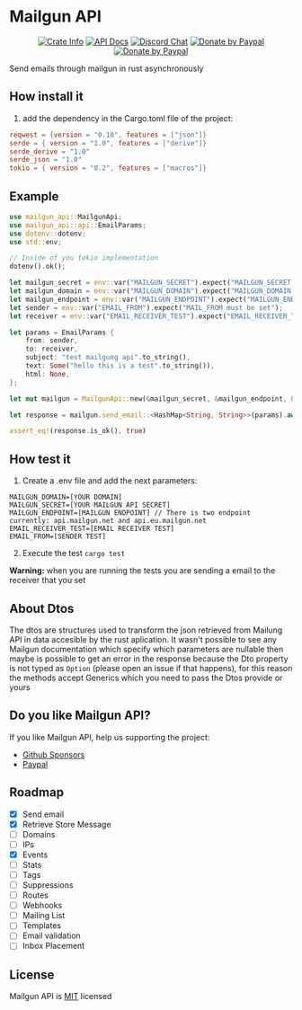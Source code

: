 # Mailgun API

<div align="center">
    <p>
        <a href="https://crates.io/crates/mailgun_api" target="_blank"><img alt="Crate Info" src="https://img.shields.io/badge/Crate-Mailgun%20Api%20-yellow"/></a>
        <a href="https://docs.rs/mailgun_api" target="_blank"><img alt="API Docs" src="https://img.shields.io/badge/Docs-Mailgun%20Api%20-blue"/></a>
        <a href="https://discord.gg/ZHWmUaf" target="_blank"><img alt="Discord Chat" src="https://img.shields.io/badge/Discor-Spielrs%20-yellowgreen"/></a>
        <a href="https://github.com/spielrs/mailgun_api/blob/master/LICENSE" target="_blank"><img alt="Donate by Paypal" src="https://img.shields.io/badge/License-MIT%20-lightgrey"/></a>
        <a href="https://paypal.me/dancespiele?locale.x=en_US" target="_blank"><img alt="Donate by Paypal" src="https://img.shields.io/badge/Donate-PayPal-green.svg"/></a>
    </p>
</div>

Send emails through mailgun in rust asynchronously

## How install it

1. add the dependency in the Cargo.toml file of the project:

```toml
reqwest = {version = "0.10", features = ["json"]}
serde = { version = "1.0", features = ["derive"]}
serde_derive = "1.0"
serde_json = "1.0"
tokio = { version = "0.2", features = ["macros"]}
```

## Example

```rust
use mailgun_api::MailgunApi;
use mailgun_api::api::EmailParams;
use dotenv::dotenv;
use std::env;

// Inside of you tokio implementation
dotenv().ok();

let mailgun_secret = env::var("MAILGUN_SECRET").expect("MAILGUN_SECRET must be set");
let mailgun_domain = env::var("MAILGUN_DOMAIN").expect("MAILGUN_DOMAIN must be set");
let mailgun_endpoint = env::var("MAILGUN_ENDPOINT").expect("MAILGUN_ENDPOINT must be set");
let sender = env::var("EMAIL_FROM").expect("MAIL_FROM must be set");
let receiver = env::var("EMAIL_RECEIVER_TEST").expect("EMAIL_RECEIVER_TEST must be set");

let params = EmailParams {
    from: sender,
    to: receiver,
    subject: "test mailgung api".to_string(),
    text: Some("hello this is a test".to_string()),
    html: None,
};

let mut mailgun = MailgunApi::new(&mailgun_secret, &mailgun_endpoint, &mailgun_domain);

let response = mailgun.send_email::<HashMap<String, String>>(params).await;

assert_eq!(response.is_ok(), true)
```

## How test it
1. Create a .env file and add the next parameters:

```
MAILGUN_DOMAIN=[YOUR DOMAIN]
MAILGUN_SECRET=[YOUR MAILGUN API SECRET]
MAILGUN_ENDPOINT=[MAILGUN ENDPOINT] // There is two endpoint currently: api.mailgun.net and api.eu.mailgun.net
EMAIL_RECEIVER_TEST=[EMAIL RECEIVER TEST]
EMAIL_FROM=[SENDER TEST]
```

2. Execute the test `cargo test`

**Warning:** when you are running the tests you are sending a email to the receiver that you set

## About Dtos

The dtos are structures used to transform the json retrieved from Mailung API in data accesible by the rust aplication.
It wasn't possible to see any Mailgun documentation which specify which parameters are nullable then maybe is possible
to get an error in the response because the Dto property is not typed as `Option` (please open an issue if that happens),
for this reason the methods accept Generics which you need to pass the Dtos provide or yours 

## Do you like Mailgun API?
If you like Mailgun API, help us supporting the project:
- [Github Sponsors](https://github.com/sponsors/dancespiele)
- [Paypal](https://paypal.me/dancespiele?locale.x=en_US)

## Roadmap

- [x] Send email
- [x] Retrieve Store Message
- [ ] Domains
- [ ] IPs
- [x] Events
- [ ] Stats
- [ ] Tags
- [ ] Suppressions
- [ ] Routes
- [ ] Webhooks
- [ ] Mailing List
- [ ] Templates
- [ ] Email validation
- [ ] Inbox Placement

## License

Mailgun API is [MIT](LICENSE) licensed
